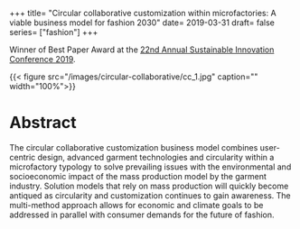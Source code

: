 +++
title= "Circular collaborative customization within microfactories: A viable business model for fashion 2030"
date= 2019-03-31
draft= false
series= ["fashion"]
+++

Winner of Best Paper Award at the [22nd Annual Sustainable Innovation Conference 2019](https://cfsd.org.uk/events/sustainable-innovation-2019/).

{{< figure src="/images/circular-collaborative/cc_1.jpg" caption="" width="100%">}}

# Abstract
The circular collaborative customization business model combines user-centric design, advanced garment technologies and circularity within a microfactory typology to solve prevailing issues with the environmental and socioeconomic impact of the mass production model by the garment industry. Solution models that rely on mass production will quickly become antiqued as circularity and customization continues to gain awareness. The multi-method approach allows for economic and climate goals to be addressed in parallel with consumer demands for the future of fashion. 

